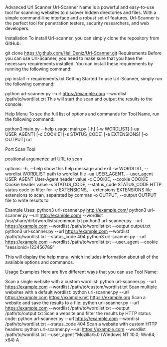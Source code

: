 Advanced Url Scanner
Url-Scanner Name is a powerful and easy-to-use tool for scanning websites to discover hidden directories and files. With a simple command-line interface and a robust set of features, Url-Scanner is the perfect tool for penetration testers, security researchers, and web developers.

Installation
To install Url-scanner, you can simply clone the repository from GitHub:

git clone https://github.com/HalilDeniz/Url-Scanner.git
Requirements
Before you can use Url-Scanner, you need to make sure that you have the necessary requirements installed. You can install these requirements by running the following command:

pip install -r requirements.txt
Getting Started
To use Url-Scanner, simply run the following command:

python url-scanner.py --url https://example.com --wordlist /path/to/wordlist.txt
This will start the scan and output the results to the console.

Help Menu
To see the full list of options and commands for Tool Name, run the following command:

python3 main.py --help
usage: main.py [-h] [-w WORDLIST] [-ua USER_AGENT] [-c COOKIE] [-s STATUS_CODE] [-e EXTENSIONS] [-o OUTPUT] url

Port Scan Tool

positional arguments:
  url                   URL to scan

options:
  -h, --help            show this help message and exit
  -w WORDLIST, --wordlist WORDLIST
                        path to wordlist file
  -ua USER_AGENT, --user_agent USER_AGENT
                        User-Agent header value
  -c COOKIE, --cookie COOKIE
                        Cookie header value
  -s STATUS_CODE, --status_code STATUS_CODE
                        HTTP status code to filter for
  -e EXTENSIONS, --extensions EXTENSIONS
                        file extensions to scan, separated by commas
  -o OUTPUT, --output OUTPUT
                        file to write results to

Example Uses:
    python3 url-scanner.py http://example.com/
    python3 url-scanner.py --url http://example.com/ --wordlist /usr/share/dirb/wordlists/common.txt
    python3 url-scanner.py --url https://example.com --wordlist /path/to/wordlist.txt --output output.txt
    python3 url-scanner.py --url https://example.com --wordlist /path/to/wordlist.txt --status_code 404
    python3 url-scanner.py --url https://example.com --wordlist /path/to/wordlist.txt --user_agent <User-Agent> --cookie "sessionid=123456789"

This will display the help menu, which includes information about all of the available options and commands.

Usage Examples
Here are five different ways that you can use Tool Name:

Scan a single website with a custom wordlist:
python url-scanner.py --url https://example.com --wordlist /path/to/custom/wordlist.txt
Scan multiple websites with a default wordlist:
python url-scanner.py --url https://example.com https://example.net https://example.org
Scan a website and save the results to a file:
python url-scanner.py --url https://example.com --wordlist /path/to/wordlist.txt --output /path/to/output.txt
Scan a website and filter the results by HTTP status code:
python url-scanner.py --url https://example.com --wordlist /path/to/wordlist.txt --status_code 404
Scan a website with custom HTTP headers:
python url-scanner.py --url https://example.com --wordlist /path/to/wordlist.txt --user_agent "Mozilla/5.0 (Windows NT 10.0; Win64; x64) A
